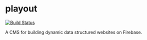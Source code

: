 # playout

[![Build Status](https://travis-ci.org/stephenvector/playout.svg?branch=master)](https://travis-ci.org/stephenvector/playout)

A CMS for building dynamic data structured websites on Firebase.
